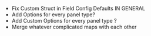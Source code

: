 * Fix Custom Struct in Field Config Defaults IN GENERAL
* Add Options for every panel type?
* Add Custom Options for every panel type ?
* Merge whatever complicated maps with each other
